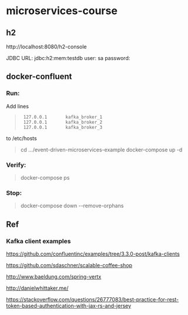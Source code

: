 # microservices-course



## h2
http://localhost:8080/h2-console

JDBC URL: jdbc:h2:mem:testdb
user: sa
password:

## docker-confluent

### Run:

Add lines
>      127.0.0.1       kafka_broker_1
>      127.0.0.1       kafka_broker_2
>      127.0.0.1       kafka_broker_3
to /etc/hosts

> cd .../event-driven-microservices-example
> docker-compose up -d

### Verify:
> docker-compose ps
### Stop:
> docker-compose down  --remove-orphans



## Ref

### Kafka client examples
https://github.com/confluentinc/examples/tree/3.3.0-post/kafka-clients

https://github.com/sdaschner/scalable-coffee-shop

http://www.baeldung.com/spring-vertx

http://danielwhittaker.me/

https://stackoverflow.com/questions/26777083/best-practice-for-rest-token-based-authentication-with-jax-rs-and-jersey
